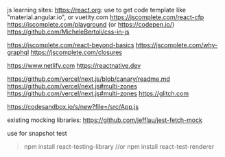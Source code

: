 js learning sites: 
https://react.org: use to get code template like "material.angular.io", or vuetity.com
https://jscomplete.com/react-cfp
https://jscomplete.com/playground (or https://codepen.io/)
https://github.com/MicheleBertoli/css-in-js

https://jscomplete.com/react-beyond-basics
https://jscomplete.com/why-graphql
https://jscomplete.com/closures

https://www.netlify.com
https://reactnative.dev

https://github.com/vercel/next.js/blob/canary/readme.md
https://github.com/vercel/next.js#multi-zones
https://github.com/vercel/next.js#multi-zones
https://glitch.com

https://codesandbox.io/s/new?file=/src/App.js

existing mocking libraries: 
    https://github.com/jefflau/jest-fetch-mock 


use  for snapshot test
 > npm install react-testing-library //or
 > npm install react-test-renderer
  
